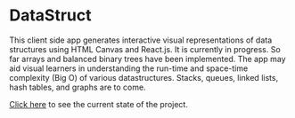 # DataStruct

This client side app generates interactive visual representations of data structures using HTML Canvas and React.js. It is currently in progress. So far arrays and balanced binary trees have been implemented. The app may aid visual learners in understanding the run-time and space-time complexity (Big O) of various datastructures. Stacks, queues, linked lists, hash tables, and graphs are to come. 

[Click here](https://cnmiller127.github.io/data-struct/#/) to see the current state of the project. 
